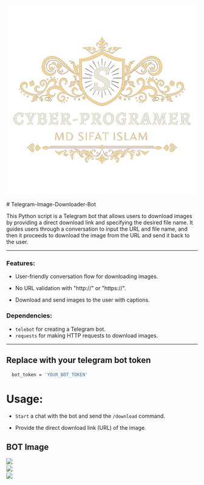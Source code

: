 <p align="center">
  <img src="removebg.banner.png">
</p>
# Telegram-Image-Downloader-Bot

This Python script is a Telegram bot that allows users to download images by providing a direct download link and specifying the desired file name. It guides users through a conversation to input the URL and file name, and then it proceeds to download the image from the URL and send it back to the user.

---
### Features:

- User-friendly conversation flow for downloading images.

- No URL validation with "http://" or "https://".

- Download and send images to the user with captions.

### Dependencies:

- `telebot` for creating a Telegram bot.
- `requests` for making HTTP requests to download images.
---

## Replace with your telegram bot token
```bash
  bot_token = 'YOUR_BOT_TOKEN'
```
# Usage:
- `Start` a chat with the bot and send the `/download` command.

- Provide the direct download link (URL) of the image.


## BOT Image
<p aling='center'>
  <img src="https://raw.githubusercontent.com/Cyber-Programer/Telegram-Image-Downloader-Bot/main/Screenshot_2023-10-13-22-26-22-95.png" width=400>
  <br>
  <img src="https://raw.githubusercontent.com/Cyber-Programer/Telegram-Image-Downloader-Bot/main/Screenshot_2023-10-13-22-27-54-68.png" width=400>
  <br>
  <img src="https://raw.githubusercontent.com/Cyber-Programer/Telegram-Image-Downloader-Bot/main/Screenshot_2023-10-13-22-28-12-68.png"width=400>
</p>
